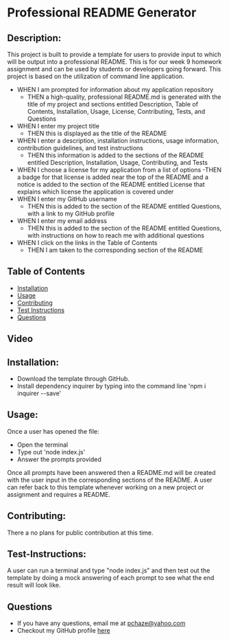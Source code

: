 # Professional README Generator

  ## Description: 
  This project is built to provide a template for users to provide input to which will be output into a professional README. This is for our week 9 homework assignment and can be used by students or developers going forward. This project is based on the utilization of command line application.

  - WHEN I am prompted for information about my application repository
    - THEN a high-quality, professional README.md is generated with the title of my project and sections entitled Description, Table of Contents, Installation, Usage, License, Contributing, Tests, and Questions
  - WHEN I enter my project title
    - THEN this is displayed as the title of the README
  - WHEN I enter a description, installation instructions, usage information, contribution guidelines, and test instructions
    - THEN this information is added to the sections of the README entitled Description, Installation, Usage, Contributing, and Tests
  - WHEN I choose a license for my application from a list of options
     -THEN a badge for that license is added near the top of the README and a notice is added to the section of the README entitled License that explains which license the application is covered under
  - WHEN I enter my GitHub username
    - THEN this is added to the section of the README entitled Questions, with a link to my GitHub profile
  - WHEN I enter my email address
    - THEN this is added to the section of the README entitled Questions, with instructions on how to reach me with additional questions
  - WHEN I click on the links in the Table of Contents
    - THEN I am taken to the corresponding section of the README


  ## Table of Contents
  - [Installation](#Installation)
  - [Usage](#Usage)
  - [Contributing](#Contributing)
  - [Test Instructions](#Test-Instructions)
  - [Questions](#Questions)

  ## Video

  ## Installation: 
  - Download the template through GitHub.
  - Install dependency inquirer by typing into the command line 'npm i inquirer --save'

  ## Usage: 
  Once a user has opened the file:
  - Open the terminal 
  - Type out 'node index.js'
  - Answer the prompts provided

  Once all prompts have been answered then a README.md will be created with the user input in the corresponding sections of the README. A user can refer back to this template whenever working on a new project or assignment and requires a README.

  ## Contributing: 
  There a no plans for public contribution at this time.

  ## Test-Instructions: 
  A user can run a terminal and type "node index.js" and then test out the template by doing a mock answering of each prompt to see what the end result will look like.

  ## Questions
  - If you have any questions, email me at pchaze@yahoo.com
  - Checkout my GitHub profile [here](https://github.com/PhalenH)

